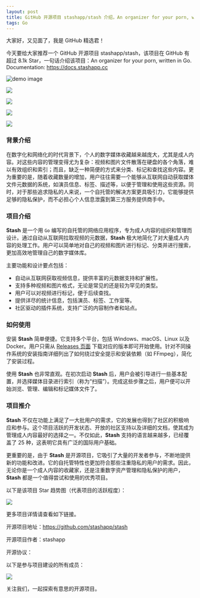 ```yaml
---
layout: post
title: GitHub 开源项目 stashapp/stash 介绍，An organizer for your porn, written in Go.  Documentation:  https://docs.stashapp.cc
tags: Go
---
```


大家好，又见面了，我是 GitHub 精选君！

今天要给大家推荐一个 GitHub 开源项目 stashapp/stash，该项目在 GitHub 有超过 8.1k Star，一句话介绍该项目：An organizer for your porn, written in Go.  Documentation:  https://docs.stashapp.cc




![demo image](https://raw.githubusercontent.com/stashapp/stash/master/docs/readme_assets/demo_image.png)

![](https://raw.githubusercontent.com/stashapp/stash/master/docs/readme_assets/windows_logo.svg)

![](https://raw.githubusercontent.com/stashapp/stash/master/docs/readme_assets/mac_logo.svg)

![](https://raw.githubusercontent.com/stashapp/stash/master/docs/readme_assets/linux_logo.svg)

![](https://raw.githubusercontent.com/stashapp/stash/master/docs/readme_assets/docker_logo.svg)



### 背景介绍

在数字化和网络化的时代背景下，个人的数字媒体收藏越来越庞大，尤其是成人内容。对这些内容的管理变得尤为复杂：视频和图片文件散落在硬盘的各个角落，难以有效组织和索引；而且，缺乏一种简便的方式来分类、标记和查找这些内容。更为重要的是，随着收藏数量的增加，用户往往需要一个能够从互联网自动获取媒体文件元数据的系统，如演员信息、标签、描述等，以便于管理和使用这些资源。同时，对于那些追求隐私的人来说，一个自托管的解决方案更具吸引力，它能够提供足够的隐私保护，而不必担心个人信息泄露到第三方服务提供商手中。

### 项目介绍

**Stash** 是一个用 `Go` 编写的自托管的网络应用程序，专为成人内容的组织和管理而设计。通过自动从互联网拉取视频的元数据，**Stash** 极大地简化了对大量成人内容的处理工作。用户可以简单地对自己的视频和图片进行标记、分类并进行搜索，更加高效地管理自己的数字媒体库。

主要功能和设计要点包括：
- 自动从互联网获取视频信息，提供丰富的元数据支持和扩展性。
- 支持多种视频和图片格式，无论是常见的还是较为罕见的类型。
- 用户可以对视频进行标记，便于后续查找。
- 提供详尽的统计信息，包括演员、标签、工作室等。
- 社区驱动的插件系统，支持广泛的内容制作者和站点。

### 如何使用

安装 **Stash** 简单便捷。它支持多个平台，包括 Windows、macOS、Linux 以及 Docker。用户只需从 [Releases 页面](https://github.com/stashapp/stash/releases) 下载对应的版本即可开始使用。针对不同操作系统的安装指南详细列出了如何绕过安全提示和安装依赖（如 FFmpeg），简化了安装过程。

使用 **Stash** 也非常直观。在初次启动 **Stash** 后，用户会被引导进行一些基本配置，并选择媒体目录进行索引（称为“扫描”）。完成这些步骤之后，用户便可以开始浏览、管理、编辑和标记媒体文件了。

### 项目推介

**Stash** 不仅在功能上满足了一大批用户的需求，它的发展也得到了社区的积极响应和参与。这个项目活跃的开发状态、开放的社区支持以及详细的文档，使其成为管理成人内容最好的选择之一。不仅如此，**Stash** 支持的语言越来越多，已经覆盖了 25 种，这表明它具有广泛的国际用户基础。

更重要的是，由于 **Stash** 是开源项目，它吸引了大量的开发者参与，不断地提供新的功能和改进。它的自托管特性也更加符合那些注重隐私的用户的需求。因此，无论你是一个成人内容的收藏家，还是注重数字资产管理和隐私保护的用户，**Stash** 都是一个值得尝试和使用的优秀项目。


以下是该项目 Star 趋势图（代表项目的活跃程度）：

![](https://api.star-history.com/svg?repos=stashapp/stash&type=Timeline)

更多项目详情请查看如下链接。

开源项目地址：https://github.com/stashapp/stash 

开源项目作者：stashapp

开源协议：

以下是参与项目建设的所有成员：

![](https://contrib.rocks/image?repo=stashapp/stash)

关注我们，一起探索有意思的开源项目。

